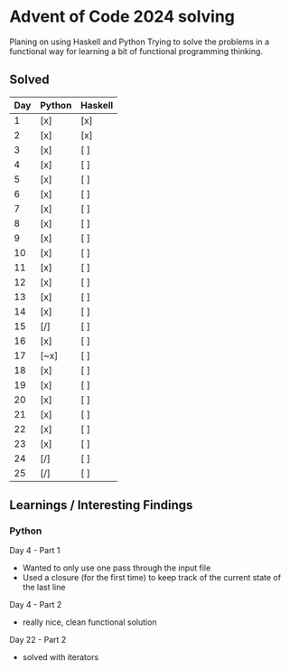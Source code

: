 # Advent of Code 2024 solving
Planing on using Haskell and Python
Trying to solve the problems in a functional way for learning a bit of functional programming thinking.

## Solved
| Day | Python | Haskell |
|-----|--------|---------|
| 1   | \[x\]  | \[x\]   |
| 2   | \[x\]  | \[x\]   |
| 3   | \[x\]  | \[ \]   |
| 4   | \[x\]  | \[ \]   |
| 5   | \[x\]  | \[ \]   |
| 6   | \[x\]  | \[ \]   |
| 7   | \[x\]  | \[ \]   |
| 8   | \[x\]  | \[ \]   |
| 9   | \[x\]  | \[ \]   |
| 10  | \[x\]  | \[ \]   |
| 11  | \[x\]  | \[ \]   |
| 12  | \[x\]  | \[ \]   |
| 13  | \[x\]  | \[ \]   |
| 14  | \[x\]  | \[ \]   |
| 15  | \[/\]  | \[ \]   |
| 16  | \[x\]  | \[ \]   |
| 17  | \[~x\] | \[ \]   |
| 18  | \[x\]  | \[ \]   |
| 19  | \[x\]  | \[ \]   |
| 20  | \[x\]  | \[ \]   |
| 21  | \[x\]  | \[ \]   |
| 22  | \[x\]  | \[ \]   |
| 23  | \[x\]  | \[ \]   |
| 24  | \[/\]  | \[ \]   |
| 25  | \[/\]  | \[ \]   |

## Learnings / Interesting Findings

### Python

Day 4 - Part 1
- Wanted to only use one pass through the input file
- Used a closure (for the first time) to keep track of the current state of the last line

Day 4 - Part 2
  - really nice, clean functional solution

Day 22 - Part 2
- solved with iterators
